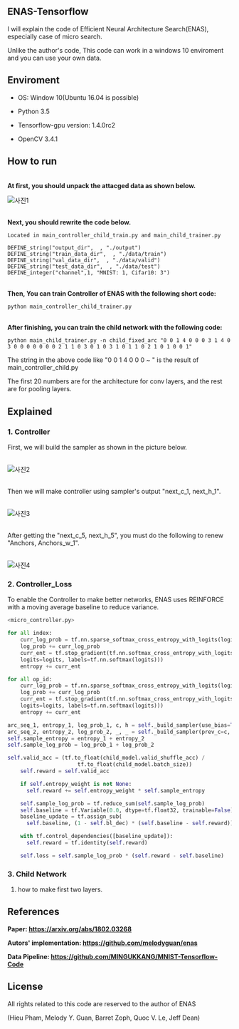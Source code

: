 ## ENAS-Tensorflow

I will explain the code of Efficient Neural Architecture Search(ENAS), especially case of micro search.

Unlike the author's code, This code can work in a windows 10 enviroment and you can use your own data.



## Enviroment
- OS: Window 10(Ubuntu 16.04 is possible)

- Python 3.5

- Tensorflow-gpu version:  1.4.0rc2 

- OpenCV 3.4.1

## How to run

**<br/>At first, you should unpack the attacged data as shown below.**

![사진1](https://github.com/MINGUKKANG/ENAS-Tensorflow/blob/master/images/unpack.PNG)

**<br/> Next, you should rewrite the code below.**

```
Located in main_controller_child_train.py and main_child_trainer.py

DEFINE_string("output_dir",  , "./output")
DEFINE_string("train_data_dir",  , "./data/train")
DEFINE_string("val_data_dir",  , "./data/valid")
DEFINE_string("test_data_dir",  , "./data/test")
DEFINE_integer("channel",1, "MNIST: 1, Cifar10: 3")
```

**<br/>Then, You can train Controller of ENAS with the following short code:**
```
python main_controller_child_trainer.py
```
**<br/>After finishing,   you can train the child network with the following code:**
```
python main_child_trainer.py -n child_fixed_arc "0 0 1 4 0 0 0 3 1 4 0 3 0 0 0 0 0 0 0 2 1 1 0 3 0 1 0 3 1 0 1 1 0 2 1 0 1 0 0 1"
```

The string in the above code like "0 0 1 4 0 0 0 ~ " is the result of main_controller_child.py

The first 20 numbers are for the architecture for conv layers, and the rest are for pooling layers.

## Explained

### 1. Controller

First, we will build the sampler as shown in the picture below.

<br/>![사진2](https://github.com/MINGUKKANG/ENAS-Tensorflow/blob/master/images/Controller_init.png)

<br/>Then we will make controller using sampler's output "next_c_1, next_h_1".

<br/>![사진3](https://github.com/MINGUKKANG/ENAS-Tensorflow/blob/master/images/Controller.PNG)

<br/> After getting the "next_c_5, next_h_5", you must do the following to renew "Anchors,   Anchors_w_1".

<br/>![사진4](https://github.com/MINGUKKANG/ENAS-Tensorflow/blob/master/images/Anchors_appen.PNG)

### 2. Controller_Loss

To enable the Controller to make better networks, ENAS uses REINFORCE with a moving average baseline to reduce variance.

```python
<micro_controller.py>

for all index:
    curr_log_prob = tf.nn.sparse_softmax_cross_entropy_with_logits(logits=logits, labels=index)
    log_prob += curr_log_prob
    curr_ent = tf.stop_gradient(tf.nn.softmax_cross_entropy_with_logits(
    logits=logits, labels=tf.nn.softmax(logits)))
    entropy += curr_ent

for all op_id:
    curr_log_prob = tf.nn.sparse_softmax_cross_entropy_with_logits(logits=logits, labels=op_id)
    log_prob += curr_log_prob
    curr_ent = tf.stop_gradient(tf.nn.softmax_cross_entropy_with_logits(
    logits=logits, labels=tf.nn.softmax(logits)))
    entropy += curr_ent

arc_seq_1, entropy_1, log_prob_1, c, h = self._build_sampler(use_bias=True) # for convolution cell
arc_seq_2, entropy_2, log_prob_2, _, _ = self._build_sampler(prev_c=c, prev_h=h) # for reduction cell 
self.sample_entropy = entropy_1 + entropy_2
self.sample_log_prob = log_prob_1 + log_prob_2    
```

```python
self.valid_acc = (tf.to_float(child_model.valid_shuffle_acc) /
                      tf.to_float(child_model.batch_size))
    self.reward = self.valid_acc 

    if self.entropy_weight is not None:
      self.reward += self.entropy_weight * self.sample_entropy

    self.sample_log_prob = tf.reduce_sum(self.sample_log_prob)
    self.baseline = tf.Variable(0.0, dtype=tf.float32, trainable=False)
    baseline_update = tf.assign_sub(
      self.baseline, (1 - self.bl_dec) * (self.baseline - self.reward))

    with tf.control_dependencies([baseline_update]):
      self.reward = tf.identity(self.reward)

    self.loss = self.sample_log_prob * (self.reward - self.baseline)
```

### 3. Child Network 

1. how to make first two layers.


## References
**Paper: https://arxiv.org/abs/1802.03268**

**Autors' implementation: https://github.com/melodyguan/enas**

**Data Pipeline: https://github.com/MINGUKKANG/MNIST-Tensorflow-Code**

## License
All rights related to this code are reserved to the author of ENAS

(Hieu Pham, Melody Y. Guan, Barret Zoph, Quoc V. Le, Jeff Dean)
